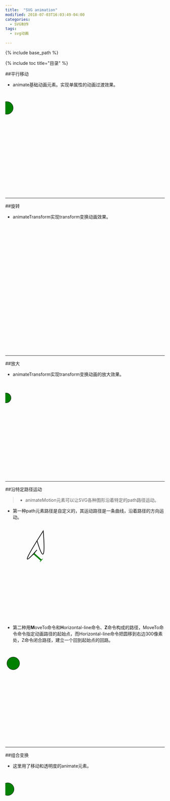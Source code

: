 ```yaml
---
title:  "SVG animation"
modified: 2018-07-03T16:03:49-04:00
categories: 
  - SVG制作
tags:
  - svg动画
  
---
```


{% include base_path %}

{% include toc title="目录" %}

##平行移动
* animate基础动画元素。实现单属性的动画过渡效果。

<svg width="320" height="320" xmlns="http://www.w3.org/2000/svg">
  <g> 
    <circle cx="30" cy="50" r="20" fill="green" stroke="black" stroke-width="1">
       <animate attributeName="cx" from="0" to="320" dur="5s" repeatCount="indefinite" />
    </circle>
      <animate attributeName="x" from="0" to="320" begin="0s" dur="3s" repeatCount="indefinite" />
    </text>
  </g>
</svg>

***
##旋转
*  animateTransform实现transform变换动画效果。

<svg width="500" height="400" xmlns="http://www.w3.org/2000/svg">
  <g transform="rotate(60 180 180)"> 
    <circle cx="30" cy="30" r="15" fill="green" stroke="black" stroke-width="1">
       <animate attributeName="cx" from="0" to="180" dur="3s" repeatCount="indefinite" />
    </circle>
    <animateTransform attributeName="transform" begin="0s" dur="10s" type="rotate" from="60 180 180" to="360 100 60" repeatCount="indefinite"></animateTransform>
  </g>
</svg>

***
##放大
* animateTransform实现transform变换动画的放大效果。

<svg width="500" height="300" xmlns="http://www.w3.org/2000/svg">
  <g transform="scale(2 2)"> 
    <circle cx="30" cy="50" r="15" fill="green" stroke="black" stroke-width="1">
       <animate attributeName="cx" from="0" to="100" dur="3s" repeatCount="indefinite" />
    </circle>
    <animateTransform attributeName="transform" begin="0s" dur="3s" type="scale" from="1" to="2" repeatCount="indefinite"></animateTransform>
  </g>

***
##沿特定路径运动
> * animateMotion元素可以让SVG各种图形沿着特定的path路径运动。
  

* 第一种path元素路径是自定义的，其运动路径是一条曲线，沿着路径的方向运动。
<svg width="500" height="300" xmlns="http://www.w3.org/2000/svg">
  <text font-family="SimHei" font-size="50" x="0" y="0" fill="Green">I
    <animateMotion path="M100,80 Q30,160 120,20 Q130,150,100,50,0" begin="0s" dur="3s" rotate="auto" repeatCount="indefinite"></animateMotion>
  </text>
  <path d="M100,80 Q30,160 120,20 Q130,150,100,50,0" stroke="black" stroke-width="2" fill="none"></path>
</svg>

* 第二种用**M**oveTo命令和**H**orizontal-line命令、**Z**命令构成的路径，MoveTo命令命令指定动画路径的起始点，而Horizontal-line命令把圆移到右边300像素处，Z命令闭合路径，建立一个回到起始点的回路。
<svg xmlns="http://www.w3.org/2000/svg" width="500px" height="300px">
        <circle cx="0" cy="50" r="20" fill="green" stroke="black" stroke-width="1">
          <animateMotion path="M 0 0 H 500 Z" dur="3s" repeatCount="indefinite" />
        </circle>
      </svg>

***
##组合变换
* 这里用了移动和透明度的animate元素。

<svg width="500" height="300" xmlns="http://www.w3.org/2000/svg">
    <circle cx="0" cy="50" r="20" fill="green" stroke="black" stroke-width="1">
        <animate attributeName="cx" from="0" to="500" begin="0s" dur="5s" repeatCount="indefinite" />
        <animate attributeName="opacity" from="1" to="0" begin="0s" dur="3s" repeatCount="indefinite" />
    </circle>
</svg>